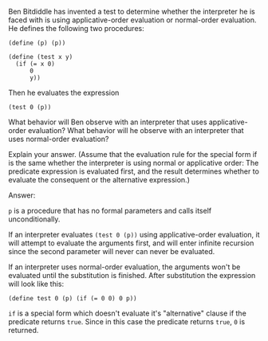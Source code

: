 Ben Bitdiddle has invented a test to determine whether the interpreter he is faced with is using
applicative-order evaluation or normal-order evaluation. He defines the following two procedures:

```racket
(define (p) (p))

(define (test x y)
  (if (= x 0)
      0
      y))
```

Then he evaluates the expression

```racket
(test 0 (p))
```

What behavior will Ben observe with an interpreter that uses applicative-order evaluation?
What behavior will he observe with an interpreter that uses normal-order evaluation?

Explain your answer. (Assume that the evaluation rule for the special form if is the same whether the interpreter is
using normal or applicative order: The predicate expression is evaluated first, and the result determines whether to
evaluate the consequent or the alternative expression.)

Answer:

`p` is a procedure that has no formal parameters and calls itself unconditionally.

If an interpreter evaluates `(test 0 (p))` using applicative-order evaluation, it will
attempt to evaluate the arguments first, and will enter infinite recursion since the second parameter
will never can never be evaluated.

If an interpreter uses normal-order evaluation, the arguments won't be evaluated until the substitution is finished.
After substitution the expression will look like this:

```racket
(define test 0 (p) (if (= 0 0) 0 p))
```

`if` is a special form which doesn't evaluate it's "alternative" clause if the predicate returns `true`.
Since in this case the predicate returns `true`, `0` is returned.
